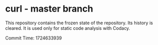 # curl - master branch

This repository contains the frozen state of the repository.
Its history is cleared. It is used only for static code
analysis with Codacy.

Commit Time: 1724633939